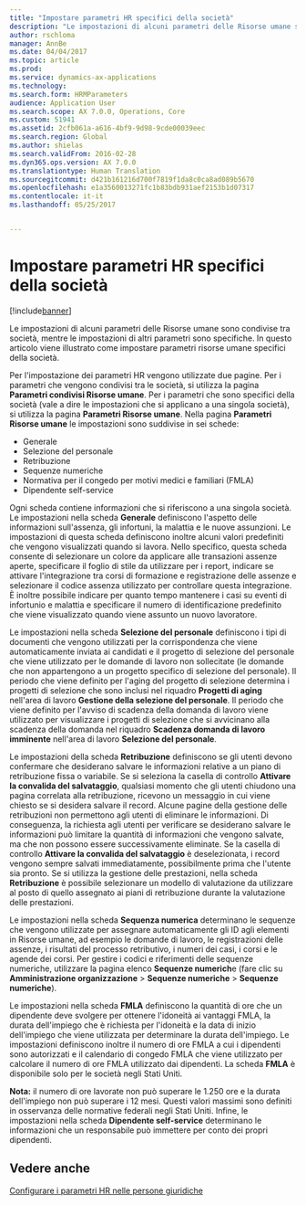```yaml
---
title: "Impostare parametri HR specifici della società"
description: "Le impostazioni di alcuni parametri delle Risorse umane sono condivise tra società, mentre le impostazioni di altri parametri sono specifiche. In questo articolo viene illustrato come impostare parametri risorse umane specifici della società."
author: rschloma
manager: AnnBe
ms.date: 04/04/2017
ms.topic: article
ms.prod: 
ms.service: dynamics-ax-applications
ms.technology: 
ms.search.form: HRMParameters
audience: Application User
ms.search.scope: AX 7.0.0, Operations, Core
ms.custom: 51941
ms.assetid: 2cfb061a-a616-4bf9-9d98-9cde00039eec
ms.search.region: Global
ms.author: shielas
ms.search.validFrom: 2016-02-28
ms.dyn365.ops.version: AX 7.0.0
ms.translationtype: Human Translation
ms.sourcegitcommit: d421b161216d700f7819f1da8c0ca8ad089b5670
ms.openlocfilehash: e1a3560013271fc1b83bdb931aef2153b1d07317
ms.contentlocale: it-it
ms.lasthandoff: 05/25/2017


---
```


# <a name="set-up-company-specific-hr-parameters"></a>Impostare parametri HR specifici della società

[!include[banner](includes/banner.md)]


Le impostazioni di alcuni parametri delle Risorse umane sono condivise tra società, mentre le impostazioni di altri parametri sono specifiche. In questo articolo viene illustrato come impostare parametri risorse umane specifici della società.

Per l'impostazione dei parametri HR vengono utilizzate due pagine. Per i parametri che vengono condivisi tra le società, si utilizza la pagina **Parametri condivisi Risorse umane**. Per i parametri che sono specifici della società (vale a dire le impostazioni che si applicano a una singola società), si utilizza la pagina **Parametri Risorse umane**. Nella pagina **Parametri Risorse umane** le impostazioni sono suddivise in sei schede:

-   Generale
-   Selezione del personale
-   Retribuzione
-   Sequenze numeriche
-   Normativa per il congedo per motivi medici e familiari (FMLA)
-   Dipendente self-service

Ogni scheda contiene informazioni che si riferiscono a una singola società. Le impostazioni nella scheda **Generale** definiscono l'aspetto delle informazioni sull'assenza, gli infortuni, la malattia e le nuove assunzioni. Le impostazioni di questa scheda definiscono inoltre alcuni valori predefiniti che vengono visualizzati quando si lavora. Nello specifico, questa scheda consente di selezionare un colore da applicare alle transazioni assenze aperte, specificare il foglio di stile da utilizzare per i report, indicare se attivare l'integrazione tra corsi di formazione e registrazione delle assenze e selezionare il codice assenza utilizzato per controllare questa integrazione. È inoltre possibile indicare per quanto tempo mantenere i casi su eventi di infortunio e malattia e specificare il numero di identificazione predefinito che viene visualizzato quando viene assunto un nuovo lavoratore. 

Le impostazioni nella scheda **Selezione del personale** definiscono i tipi di documenti che vengono utilizzati per la corrispondenza che viene automaticamente inviata ai candidati e il progetto di selezione del personale che viene utilizzato per le domande di lavoro non sollecitate (le domande che non appartengono a un progetto specifico di selezione del personale). Il periodo che viene definito per l'aging del progetto di selezione determina i progetti di selezione che sono inclusi nel riquadro **Progetti di aging** nell'area di lavoro **Gestione della selezione del personale**. Il periodo che viene definito per l'avviso di scadenza della domanda di lavoro viene utilizzato per visualizzare i progetti di selezione che si avvicinano alla scadenza della domanda nel riquadro **Scadenza domanda di lavoro imminente** nell'area di lavoro **Selezione del personale**. 

Le impostazioni della scheda **Retribuzione** definiscono se gli utenti devono confermare che desiderano salvare le informazioni relative a un piano di retribuzione fissa o variabile. Se si seleziona la casella di controllo **Attivare la convalida del salvataggio**, qualsiasi momento che gli utenti chiudono una pagina correlata alla retribuzione, ricevono un messaggio in cui viene chiesto se si desidera salvare il record. Alcune pagine della gestione delle retribuzioni non permettono agli utenti di eliminare le informazioni. Di conseguenza, la richiesta agli utenti per verificare se desiderano salvare le informazioni può limitare la quantità di informazioni che vengono salvate, ma che non possono essere successivamente eliminate. Se la casella di controllo **Attivare la convalida del salvataggio** è deselezionata, i record vengono sempre salvati immediatamente, possibilmente prima che l'utente sia pronto. Se si utilizza la gestione delle prestazioni, nella scheda **Retribuzione** è possibile selezionare un modello di valutazione da utilizzare al posto di quello assegnato ai piani di retribuzione durante la valutazione delle prestazioni. 

Le impostazioni nella scheda **Sequenza numerica** determinano le sequenze che vengono utilizzate per assegnare automaticamente gli ID agli elementi in Risorse umane, ad esempio le domande di lavoro, le registrazioni delle assenze, i risultati del processo retributivo, i numeri dei casi, i corsi e le agende dei corsi. Per gestire i codici e riferimenti delle sequenze numeriche, utilizzare la pagina elenco **Sequenze numerich**e (fare clic su **Amministrazione organizzazione** &gt; **Sequenze numeriche** &gt; **Sequenze numeriche**). 

Le impostazioni nella scheda **FMLA** definiscono la quantità di ore che un dipendente deve svolgere per ottenere l'idoneità ai vantaggi FMLA, la durata dell'impiego che è richiesta per l'idoneità e la data di inizio dell'impiego che viene utilizzata per determinare la durata dell'impiego. Le impostazioni definiscono inoltre il numero di ore FMLA a cui i dipendenti sono autorizzati e il calendario di congedo FMLA che viene utilizzato per calcolare il numero di ore FMLA utilizzato dai dipendenti. La scheda **FMLA** è disponibile solo per le società negli Stati Uniti. 

**Nota:** il numero di ore lavorate non può superare le 1.250 ore e la durata dell'impiego non può superare i 12 mesi. Questi valori massimi sono definiti in osservanza delle normative federali negli Stati Uniti. Infine, le impostazioni nella scheda **Dipendente self-service** determinano le informazioni che un responsabile può immettere per conto dei propri dipendenti.

<a name="see-also"></a>Vedere anche
--------

[Configurare i parametri HR nelle persone giuridiche](set-up-hr-parameters-across-legal-entities.md)




